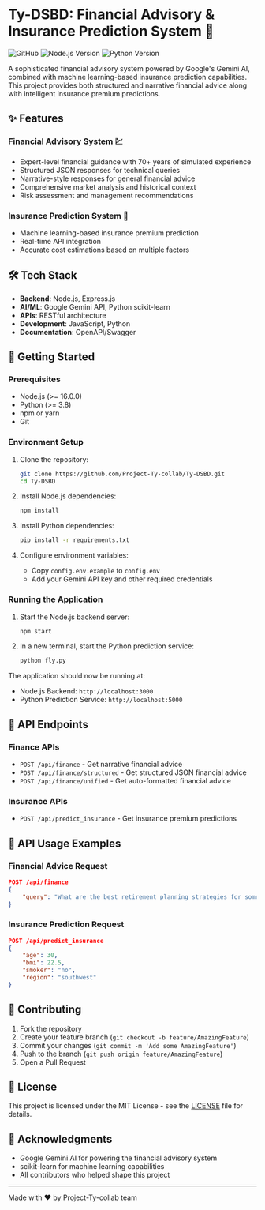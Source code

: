 # Ty-DSBD: Financial Advisory & Insurance Prediction System 🚀

![GitHub](https://img.shields.io/github/license/Project-Ty-collab/Ty-DSBD)
![Node.js Version](https://img.shields.io/badge/node-%3E%3D16.0.0-brightgreen)
![Python Version](https://img.shields.io/badge/python-%3E%3D3.8-blue)

A sophisticated financial advisory system powered by Google's Gemini AI, combined with machine learning-based insurance prediction capabilities. This project provides both structured and narrative financial advice along with intelligent insurance premium predictions.

## ✨ Features

### Financial Advisory System 💹

- Expert-level financial guidance with 70+ years of simulated experience
- Structured JSON responses for technical queries
- Narrative-style responses for general financial advice
- Comprehensive market analysis and historical context
- Risk assessment and management recommendations

### Insurance Prediction System 🎯

- Machine learning-based insurance premium prediction
- Real-time API integration
- Accurate cost estimations based on multiple factors

## 🛠️ Tech Stack

- **Backend**: Node.js, Express.js
- **AI/ML**: Google Gemini API, Python scikit-learn
- **APIs**: RESTful architecture
- **Development**: JavaScript, Python
- **Documentation**: OpenAPI/Swagger

## 🚀 Getting Started

### Prerequisites

- Node.js (>= 16.0.0)
- Python (>= 3.8)
- npm or yarn
- Git

### Environment Setup

1. Clone the repository:

   ```bash
   git clone https://github.com/Project-Ty-collab/Ty-DSBD.git
   cd Ty-DSBD
   ```

2. Install Node.js dependencies:

   ```bash
   npm install
   ```

3. Install Python dependencies:

   ```bash
   pip install -r requirements.txt
   ```

4. Configure environment variables:
   - Copy `config.env.example` to `config.env`
   - Add your Gemini API key and other required credentials

### Running the Application

1. Start the Node.js backend server:

   ```bash
   npm start
   ```

2. In a new terminal, start the Python prediction service:
   ```bash
   python fly.py
   ```

The application should now be running at:

- Node.js Backend: `http://localhost:3000`
- Python Prediction Service: `http://localhost:5000`

## 🔄 API Endpoints

### Finance APIs

- `POST /api/finance` - Get narrative financial advice
- `POST /api/finance/structured` - Get structured JSON financial advice
- `POST /api/finance/unified` - Get auto-formatted financial advice

### Insurance APIs

- `POST /api/predict_insurance` - Get insurance premium predictions

## 📝 API Usage Examples

### Financial Advice Request

```json
POST /api/finance
{
    "query": "What are the best retirement planning strategies for someone in their 30s?"
}
```

### Insurance Prediction Request

```json
POST /api/predict_insurance
{
    "age": 30,
    "bmi": 22.5,
    "smoker": "no",
    "region": "southwest"
}
```

## 🤝 Contributing

1. Fork the repository
2. Create your feature branch (`git checkout -b feature/AmazingFeature`)
3. Commit your changes (`git commit -m 'Add some AmazingFeature'`)
4. Push to the branch (`git push origin feature/AmazingFeature`)
5. Open a Pull Request

## 📄 License

This project is licensed under the MIT License - see the [LICENSE](LICENSE) file for details.

## 🙏 Acknowledgments

- Google Gemini AI for powering the financial advisory system
- scikit-learn for machine learning capabilities
- All contributors who helped shape this project

---

Made with ❤️ by Project-Ty-collab team
